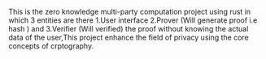 This is the zero knowledge multi-party computation project using rust in which 3 entities are there 1.User interface 2.Prover (Will generate proof i.e hash ) and 3.Verifier (Will verified)
the proof without knowing the actual data of the user,This project enhance the field of privacy using the core concepts of crptography.
